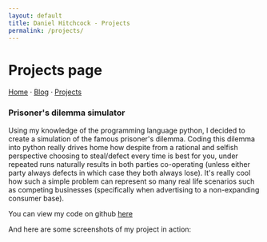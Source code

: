 ```yaml
---
layout: default
title: Daniel Hitchcock - Projects
permalink: /projects/
---
```


# Projects page

[Home](/Personal-site)  ·  [Blog](/Personal-site/blog)  ·  [Projects](/Personal-site/projects/)

### Prisoner's dilemma simulator

Using my knowledge of the programming language python, I decided to create a simulation of the famous prisoner's dilemma. Coding this dilemma into python really drives home how despite from a rational and selfish perspective choosing to steal/defect every time is best for you, under repeated runs naturally results in both parties co-operating (unless either party always defects in which case they both always lose). It's really cool how such a simple problem can represent so many real life scenarios such as competing businesses (specifically when advertising to a non-expanding consumer base).

You can view my code on github [here](https://github.com/w50111831/Prisoners-dilemma)

And here are some screenshots of my project in action:
